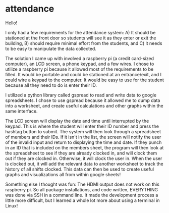 # attendance

Hello! 

I only had a few requirements for the attendance system: A) It should be stationed at the front door so students will see it as they enter or exit the building, B) should require minimal effort from the students, and C) it needs to be easy to manipulate the data collected.

The solution I came up with involved a raspberry pi (a credit card-sized computer), an LCD screen, a phone keypad, and a few wires.
I chose to utilize a raspberry pi because it allowed most of the requirements to be filled. It would be portable and could be stationed at an entrance/exit, and I could wire a keypad to the computer. It would be easy to use for the student because all they need to do is enter their ID.

I utilized a python library called gspread to read and write data to google spreadsheets. I chose to use gspread because it allowed me to dump data into a worksheet, and create useful calculations and other graphs within the same interface.

The LCD screen will display the date and time until interrupted by the keypad. This is where the student will enter their ID number and press the hashtag button to submit. The system will then look through a spreadsheet of members and their IDs. If it isn't in the list, the screen will notify the user of the invalid input and return to displaying the time and date. If they punch in an ID that is included on the members sheet, the program will then look at the spreadsheet to see if they are already clocked in, and will clock them out if they are clocked in. Otherwise, it will clock the user in. When the user is clocked out, it will add the relevant data to another worksheet to track the history of all shifts clocked. This data can then be used to create useful graphs and visualizations all from within google sheets!

Something else I thought was fun: The HDMI output does not work on this raspberry pi. So all package installations, and code written, EVERYTHING was done via SSH in a command line. It made the development process a little more difficult, but I learned a whole lot more about using a terminal in Linux!
